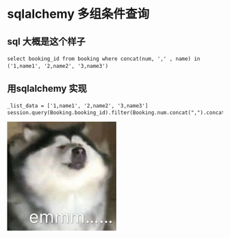 # sqlalchemy 多组条件查询  

## sql 大概是这个样子    
`select booking_id from booking where concat(num, ',' , name) in ('1,name1', '2,name2', '3,name3')`    
    
## 用sqlalchemy 实现    
    
```    
_list_data = ['1,name1', '2,name2', '3,name3']    
session.query(Booking.booking_id).filter(Booking.num.concat(",").concat(Booking.name).notin_(_list_data))    
```    
    
![](..\images\7485616-e89cc14f5b04b612.gif)    
